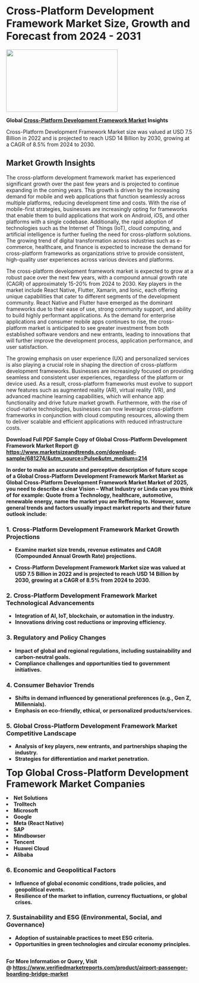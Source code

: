 <H1>Cross-Platform Development Framework Market Size, Growth and Forecast from 2024 - 2031</H1><img class="aligncenter size-medium wp-image-584254" src="https://thirdeyenews.in/wp-content/uploads/2024/09/Global-Market-Research-300x168.jpeg" alt="" width="300" height="168" /><p><strong>Global&nbsp;<a href="https://www.marketsizeandtrends.com/download-sample/681274/&amp;utm_source=Pulse&amp;utm_medium=214">Cross-Platform Development Framework Market</a> Insights</strong></p><p>Cross-Platform Development Framework Market size was valued at USD 7.5 Billion in 2022 and is projected to reach USD 14 Billion by 2030, growing at a CAGR of 8.5% from 2024 to 2030.</p><p><h2>Market Growth Insights</h2> <p>The cross-platform development framework market has experienced significant growth over the past few years and is projected to continue expanding in the coming years. This growth is driven by the increasing demand for mobile and web applications that function seamlessly across multiple platforms, reducing development time and costs. With the rise of mobile-first strategies, businesses are increasingly opting for frameworks that enable them to build applications that work on Android, iOS, and other platforms with a single codebase. Additionally, the rapid adoption of technologies such as the Internet of Things (IoT), cloud computing, and artificial intelligence is further fueling the need for cross-platform solutions. The growing trend of digital transformation across industries such as e-commerce, healthcare, and finance is expected to increase the demand for cross-platform frameworks as organizations strive to provide consistent, high-quality user experiences across various devices and platforms.</p> <p><strong></strong></p> <p>The cross-platform development framework market is expected to grow at a robust pace over the next few years, with a compound annual growth rate (CAGR) of approximately 15-20% from 2024 to 2030. Key players in the market include React Native, Flutter, Xamarin, and Ionic, each offering unique capabilities that cater to different segments of the development community. React Native and Flutter have emerged as the dominant frameworks due to their ease of use, strong community support, and ability to build highly performant applications. As the demand for enterprise applications and consumer mobile apps continues to rise, the cross-platform market is anticipated to see greater investment from both established software vendors and new entrants, leading to innovations that will further improve the development process, application performance, and user satisfaction. <p>The growing emphasis on user experience (UX) and personalized services is also playing a crucial role in shaping the direction of cross-platform development frameworks. Businesses are increasingly focused on providing seamless and consistent user experiences, regardless of the platform or device used. As a result, cross-platform frameworks must evolve to support new features such as augmented reality (AR), virtual reality (VR), and advanced machine learning capabilities, which will enhance app functionality and drive future market growth. Furthermore, with the rise of cloud-native technologies, businesses can now leverage cross-platform frameworks in conjunction with cloud computing resources, allowing them to deliver scalable and efficient applications with reduced infrastructure costs.</p> <p><strong></p><p><span class=""><strong>Download Full PDF Sample Copy of Global Cross-Platform Development Framework Market Report</strong> @ <a href="https://www.marketsizeandtrends.com/download-sample/681274/&amp;utm_source=Pulse&amp;utm_medium=214" target="_blank">https://www.marketsizeandtrends.com/download-sample/681274/&amp;utm_source=Pulse&amp;utm_medium=214</a></span></p><p>In order to make an accurate and perceptive description of future scope of a Global&nbsp;Cross-Platform Development Framework Market Market as Global&nbsp;Cross-Platform Development Framework Market Market of 2025, you need to describe a clear Vision &ndash; What Industry or Linda can you think of for example: Quote from a Technology, healthcare, automotive, renewable energy, name the market you are Reffering to. However, some general trends and factors usually impact market reports and their future outlook include:</p><h3>1.&nbsp;<strong>Cross-Platform Development Framework Market Growth Projections</strong></h3><ul><li>Examine market size trends, revenue estimates and CAGR (Compounded Annual Growth Rate) projections.</li><li><p>Cross-Platform Development Framework Market size was valued at USD 7.5 Billion in 2022 and is projected to reach USD 14 Billion by 2030, growing at a CAGR of 8.5% from 2024 to 2030.</p></li></ul><h3>2.&nbsp;<strong>Cross-Platform Development Framework Market Technological Advancements</strong></h3><ul><li>Integration of AI, IoT, blockchain, or automation in the industry.</li><li>Innovations driving cost reductions or improving efficiency.</li></ul><h3>3.&nbsp;<strong>Regulatory and Policy Changes</strong></h3><ul><li>Impact of global and regional regulations, including sustainability and carbon-neutral goals.</li><li>Compliance challenges and opportunities tied to government initiatives.</li></ul><h3>4.&nbsp;<strong>Consumer Behavior Trends</strong></h3><ul><li>Shifts in demand influenced by generational preferences (e.g., Gen Z, Millennials).</li><li>Emphasis on eco-friendly, ethical, or personalized products/services.</li></ul><h3>5.&nbsp;<strong>Global Cross-Platform Development Framework Market Competitive Landscape</strong></h3><ul><li>Analysis of key players, new entrants, and partnerships shaping the industry.</li><li>Strategies for differentiation and market penetration.</li></ul><p data-pm-slice="1 1 []"><span style="color: inherit; font-family: inherit; font-size: 25px;">Top Global Cross-Platform Development Framework Market Companies</span></p><div class="" data-test-id=""><p><li>Net Solutions</li><li> Trolltech</li><li> Microsoft</li><li> Google</li><li> Meta (React Native)</li><li> SAP</li><li> Mindbowser</li><li> Tencent</li><li> Huawei Cloud</li><li> Alibaba</li></p></div><h3>6.&nbsp;<strong>Economic and Geopolitical Factors</strong></h3><ul><li>Influence of global economic conditions, trade policies, and geopolitical events.</li><li>Resilience of the market to inflation, currency fluctuations, or global crises.</li></ul><h3>7.&nbsp;<strong>Sustainability and ESG (Environmental, Social, and Governance)</strong></h3><ul><li>Adoption of sustainable practices to meet ESG criteria.</li><li>Opportunities in green technologies and circular economy principles.</li></ul><h2><strong style="font-size: 14px;">For More Information or Query, Visit @&nbsp;</strong><a style="background-color: #ffffff; font-size: 14px;" href="https://www.marketsizeandtrends.com/report/cross-platform-development-framework-market/" target="_blank">https://www.verifiedmarketreports.com/product/airport-passenger-boarding-bridge-market</a></h2>
